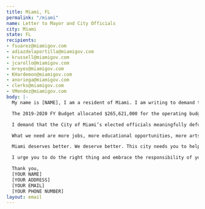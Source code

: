 ```yaml
---
title: Miami, FL
permalink: "/miami"
name: Letter to Mayor and City Officials
city: Miami
state: FL
recipients:
- fsuarez@miamigov.com
- adiazdelaportilla@miamigov.com
- krussell@miamigov.com
- jcarollo@miamigov.com
- mreyes@miamigov.com
- KHardemon@miamigov.com
- anoriega@miamigov.com
- clerks@miamigov.com
- VMendez@miamigov.com
body: |-
  My name is [NAME], I am a resident of Miami. I am writing to demand that the City of Miami adopt a budget that prioritizes community wellbeing and redirects funding away from the police. I will not be content with “reform;” I am demanding that real change be made to the way this city allocates its resources.

  The 2019-2020 FY Budget allocated $265,621,000 for the operating budget of the police, amounting to 32.8% of the total operating budget for all City departments. That number is 30 times the amount allocated to the Neighborhood Enhancement Team, 109 times the amount allocated to Housing and Community Development, 522 times the amount allocated to Equal Opportunity and Diversity Programs, 10 times the amount allocated for Resilience and Public Works, 44 times the amount allocated to Human Services, 319 times the amount allocated to Resilience and Sustainability.

  I demand that the City of Miami’s elected officials meaningfully defund the Miami Police Department. I join the calls of those across the country to defund the police. I demand a budget that adequately and effectively meets the needs of impacted Miamians during this trying and uncertain time. I demand a budget that supports community wellbeing, rather than empowering the police forces that tear them apart.

  What we need are more jobs, more educational opportunities, more arts programs, more community centers, more mental health resources, as well as more of a say in how our own communities function. This is a long transition process but change starts with reallocating this funding!

  Miami deserves better. We deserve better. This city needs you to help create a space in which more mental health service providers, social workers, victim/survivor advocates, educators, religious leaders, neighbors, and friends — all of the people who really make up our community — can look out for one another.

  I urge you to do the right thing and embrace the responsibility of your role at this moment in history. Can I count on you to work to pass an alternative budget that puts a focus on social service programs and the wellbeing of the community?

  Thank you,
  [YOUR NAME]
  [YOUR ADDRESS]
  [YOUR EMAIL]
  [YOUR PHONE NUMBER]
layout: email
---
```


